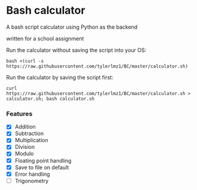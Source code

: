 # Bash calculator

A bash script calculator using Python as the backend

written for a school assignment

Run the calculator without saving the script into your OS:
```
bash <(curl -s https://raw.githubusercontent.com/tylerlmz1/BC/master/calculator.sh)
```

Run the calculator by saving the script first:
```
curl https://raw.githubusercontent.com/tylerlmz1/BC/master/calculator.sh > calculator.sh; bash calculator.sh
```

### Features
- [x] Addition
- [x] Subtraction
- [x] Multiplication
- [x] Division
- [x] Modulo
- [x] Floating point handling
- [x] Save to file on default
- [x] Error handling
- [ ] Trigonometry
